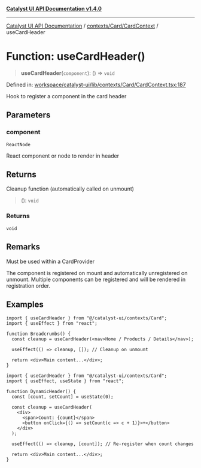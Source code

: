 [**Catalyst UI API Documentation v1.4.0**](../../../../README.md)

---

[Catalyst UI API Documentation](../../../../README.md) / [contexts/Card/CardContext](../README.md) / useCardHeader

# Function: useCardHeader()

> **useCardHeader**(`component`): () => `void`

Defined in: [workspace/catalyst-ui/lib/contexts/Card/CardContext.tsx:187](https://github.com/TheBranchDriftCatalyst/catalyst-ui/blob/main/lib/contexts/Card/CardContext.tsx#L187)

Hook to register a component in the card header

## Parameters

### component

`ReactNode`

React component or node to render in header

## Returns

Cleanup function (automatically called on unmount)

> (): `void`

### Returns

`void`

## Remarks

Must be used within a CardProvider

The component is registered on mount and automatically unregistered
on unmount. Multiple components can be registered and will be
rendered in registration order.

## Examples

```tsx
import { useCardHeader } from "@/catalyst-ui/contexts/Card";
import { useEffect } from "react";

function Breadcrumbs() {
  const cleanup = useCardHeader(<nav>Home / Products / Details</nav>);

  useEffect(() => cleanup, []); // Cleanup on unmount

  return <div>Main content...</div>;
}
```

```tsx
import { useCardHeader } from "@/catalyst-ui/contexts/Card";
import { useEffect, useState } from "react";

function DynamicHeader() {
  const [count, setCount] = useState(0);

  const cleanup = useCardHeader(
    <div>
      <span>Count: {count}</span>
      <button onClick={() => setCount(c => c + 1)}>+</button>
    </div>
  );

  useEffect(() => cleanup, [count]); // Re-register when count changes

  return <div>Main content...</div>;
}
```
